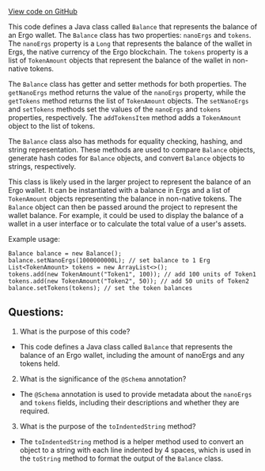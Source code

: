 [View code on GitHub](https://github.com/ergoplatform/ergo-appkit/java-client-generated/src/main/java/org/ergoplatform/explorer/client/model/Balance.java)

This code defines a Java class called `Balance` that represents the balance of an Ergo wallet. The `Balance` class has two properties: `nanoErgs` and `tokens`. The `nanoErgs` property is a `Long` that represents the balance of the wallet in Ergs, the native currency of the Ergo blockchain. The `tokens` property is a list of `TokenAmount` objects that represent the balance of the wallet in non-native tokens.

The `Balance` class has getter and setter methods for both properties. The `getNanoErgs` method returns the value of the `nanoErgs` property, while the `getTokens` method returns the list of `TokenAmount` objects. The `setNanoErgs` and `setTokens` methods set the values of the `nanoErgs` and `tokens` properties, respectively. The `addTokensItem` method adds a `TokenAmount` object to the list of tokens.

The `Balance` class also has methods for equality checking, hashing, and string representation. These methods are used to compare `Balance` objects, generate hash codes for `Balance` objects, and convert `Balance` objects to strings, respectively.

This class is likely used in the larger project to represent the balance of an Ergo wallet. It can be instantiated with a balance in Ergs and a list of `TokenAmount` objects representing the balance in non-native tokens. The `Balance` object can then be passed around the project to represent the wallet balance. For example, it could be used to display the balance of a wallet in a user interface or to calculate the total value of a user's assets. 

Example usage:
```
Balance balance = new Balance();
balance.setNanoErgs(1000000000L); // set balance to 1 Erg
List<TokenAmount> tokens = new ArrayList<>();
tokens.add(new TokenAmount("Token1", 100)); // add 100 units of Token1
tokens.add(new TokenAmount("Token2", 50)); // add 50 units of Token2
balance.setTokens(tokens); // set the token balances
```
## Questions: 
 1. What is the purpose of this code?
- This code defines a Java class called `Balance` that represents the balance of an Ergo wallet, including the amount of nanoErgs and any tokens held.

2. What is the significance of the `@Schema` annotation?
- The `@Schema` annotation is used to provide metadata about the `nanoErgs` and `tokens` fields, including their descriptions and whether they are required.

3. What is the purpose of the `toIndentedString` method?
- The `toIndentedString` method is a helper method used to convert an object to a string with each line indented by 4 spaces, which is used in the `toString` method to format the output of the `Balance` class.